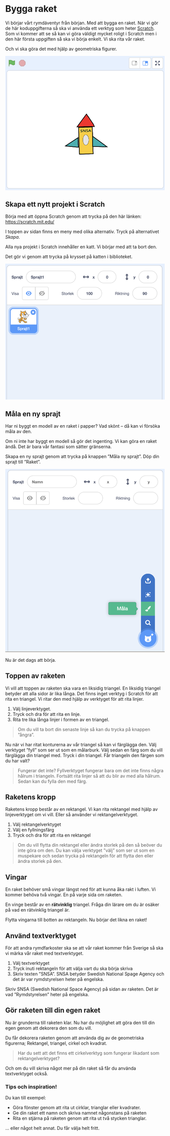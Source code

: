 # Bygga raket

Vi börjar vårt rymdäventyr från början. Med att bygga en raket. När vi gör de här koduppgifterna så ska vi använda ett verktyg som heter [Scratch](http://scratch.mit.edu). Som vi kommer att se så kan vi göra väldigt mycket roligt i Scratch men i den här första uppgiften så ska vi börja enkelt. Vi ska rita vår raket.

Och vi ska göra det med hjälp av geometriska figurer.

![](./0_0.png)

## Skapa ett nytt projekt i Scratch

Börja med att öppna Scratch genom att trycka på den här länken: https://scratch.mit.edu/

I toppen av sidan finns en meny med olika alternativ. Tryck på alternativet *Skapa*.

Alla nya projekt i Scratch innehåller en katt. Vi börjar med att ta bort den. 

Det gör vi genom att trycka på krysset på katten i biblioteket.

![](./1_0.png)

## Måla en ny sprajt

Har ni byggt en modell av en raket i papper? Vad skönt – då kan vi försöka måla av den.

Om ni inte har byggt en modell så gör det ingenting. Vi kan göra en raket ändå. Det är bara vår fantasi som sätter gränserna.

Skapa en ny sprajt genom att trycka på knappen ”Måla ny sprajt”. Döp din sprajt till ”Raket”.

![](./2_0.png)

Nu är det dags att börja. 

## Toppen av raketen

Vi vill att toppen av raketen ska vara en liksidig triangel. En liksidig triangel betyder att alla sidor är lika långa. Det finns inget verktyg i Scratch för att rita en triangel. Vi ritar den med hjälp av verktyget för att rita linjer.

1. Välj linjeverktyget.
2. Tryck och dra för att rita en linje.
3. Rita tre lika långa linjer i formen av en triangel.

> Om du vill ta bort din senaste linje så kan du trycka på knappen ”ångra”.

Nu när vi har ritat konturerna av vår triangel så kan vi färglägga den. Välj verktyget ”fyll” som ser ut som en målarburk. Välj sedan en färg som du vill färglägga din triangel med. Tryck i din triangel. Får triangeln den färgen som du har valt?

> Fungerar det inte? Fyllverktyget fungerar bara om det inte finns några hålrum i triangeln. Fortsätt rita linjer så att du blir av med alla hålrum. Sedan kan du fylla den med färg.

## Raketens kropp

Raketens kropp består av en rektangel. Vi kan rita rektangel med hjälp av linjeverktyget om vi vill. Eller så använder vi rektangelverktyget.

1. Välj rektangelverktyget
2. Välj en fyllningsfärg
3. Tryck och dra för att rita en rektangel

> Om du vill flytta din rektangel eller ändra storlek på den så beöver du inte göra om den. Du kan välja verktyget ”välj” som ser ut som en muspekare och sedan trycka på rektangeln för att flytta den eller ändra storlek på den.

## Vingar

En raket behöver små vingar längst ned för att kunna åka rakt i luften. Vi kommer behöva två vingar. En på varje sida om raketen. 

En vinge består av en **rätvinklig** triangel. Fråga din lärare om du är osäker på vad en rätvinklig triangel är.

Flytta vingarna till botten av rektangeln. Nu börjar det likna en raket!

## Använd textverktyget

För att andra rymdfarkoster ska se att vår raket kommer från Sverige så ska vi märka vår raket med textverktyget. 

1. Välj textverktyget
2. Tryck inuti rektangeln för att välja vart du ska börja skriva
3. Skriv texten ”SNSA”. SNSA betyder Swedish National Spage Agency och det är var rymdstyrelsen heter på engelska.

Skriv SNSA (Swedish National Space Agency) på sidan av raketen. Det är vad ”Rymdstyrelsen” heter på engelska.

## Gör raketen till din egen raket

Nu är grunderna till raketen klar. Nu har du möjlighet att göra den till din egen genom att dekorera den som du vill. 

Du får dekorera raketen genom att använda dig av de geometriska figurerna; Rektangel, triangel, cirkel och kvadrat. 

> Har du sett att det finns ett cirkelverktyg som fungerar likadant som rektangelverktyget?

Och om du vill skriva något mer på din raket så får du använda textverktyget också.

### Tips och inspiration!

Du kan till exempel:

- Göra fönster genom att rita ut cirklar, trianglar eller kvadrater.
- Ge din raket ett namn och skriva namnet någonstans på raketen
- Rita en stjärna på raketen genom att rita ut två stycken trianglar.

… eller något helt annat. Du får välja helt fritt.





